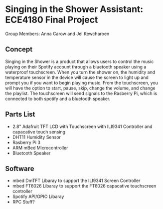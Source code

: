 # Singing in the Shower Assistant: ECE4180 Final Project

Group Members: Anna Carow and Jel Kewcharoen

## Concept

Singing in the Shower is a product that allows users to control the music playing on their Spotify account through a bluetooth speaker using a waterproof touchscreen. When you turn the shower on, the humidity and temperature sensor in the device will cause the screen to light up and prompt you if you want to begin playing music. From the touchscreen, you will have the option to start, pause, skip, change the volume, and change the playlist. The touchscreen will send signals to the Rasberry Pi, which is connected to both spotify and a bluetooth speaker. 

## Parts List

* 2.8" Adafruit TFT LCD with Touchscreen with ILI9341 Controller and capacative touch sensing
* DHT11 Humidity Sensor
* Rasberry Pi 3
* ARM mBed Microcontroller
* Bluetooth Speaker

## Software

* mbed DmTFT Libaray to support the ILI9341 Screen Controller
* mbed FT6026 Libaray to support the FT6026 capacative touchscreen controller 
* Spotify API/GPIO Libaray
* RPC Stuff?
